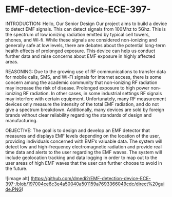 # EMF-detection-device-ECE-397-
INTRODUCTION:
Hello, Our Senior Design Our project aims to build a device to detect EMF signals. This can detect signals from 100Mhz to 5Ghz. This is the spectrum of low ionizing radiation emitted by typical cell towers, phones, and Wi-fi. While these signals are considered non-ionizing and generally safe at low levels, there are debates about the potential long-term health effects of prolonged exposure. This device can help us conduct further data and raise concerns about EMF exposure in highly affected areas. 

REASONING: 
Due to the growing use of RF communications to transfer data for mobile calls, SMS, and Wi-Fi signals for internet access, there is some concern among the academic community that non-ionizing RF radiation may increase the risk of disease. Prolonged exposure to high power non-ionizing RF radiation. In other cases, in some industrial settings RF signals may interfere with certain equipment. Unfortunately, many RF measurement devices only measure the intensity of the total EMF radiation, and do not give a spectrum breakdown. Additionally, many devices are sold by foreign brands without clear reliability regarding the standards of design and manufacturing. 

OBJECTIVE: 
The goal is to design and develop an EMF detector that measures and displays EMF levels depending on the location of the user, providing individuals concerned with EMF’s valuable data. The system will detect low and high-frequency electromagnetic radiation and provide real time data and alerts to the user regarding the EMF waves. The system will include geolocation tracking and data logging in order to map out to the user areas of high EMF waves that the user can further choose to avoid in the future. 

![image alt] (https://github.com/dmedi2/EMF-detection-device-ECE-397-/blob/197004ce6c3e4a50040a501159a7693366049cdc/direct%20guide.PNG)
